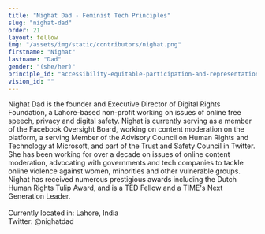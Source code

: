 ```yaml
---
title: "Nighat Dad - Feminist Tech Principles"
slug: "nighat-dad"
order: 21
layout: fellow
img: "/assets/img/static/contributors/nighat.png"
firstname: "Nighat"
lastname: "Dad"
gender: "(she/her)"
principle_id: "accessibility-equitable-participation-and-representation-are-essential-for-digital-tools-that-work-for-everyone"
vision_id: ""
---
```


Nighat Dad is the founder and Executive Director of Digital Rights Foundation, a Lahore-based non-profit working on issues of online free speech, privacy and digital safety. Nighat is currently serving as a member of the Facebook Oversight Board, working on content moderation on the platform, a serving Member of the Advisory Council on Human Rights and Technology at Microsoft, and part of the Trust and Safety Council in Twitter. She has been working for over a decade on issues of online content moderation, advocating with governments and tech companies to tackle online violence against women, minorities and other vulnerable groups. Nighat has received numerous prestigious awards including the Dutch Human Rights Tulip Award, and is a TED Fellow and a TIME's Next Generation Leader.<br>
<br>
Currently located in: Lahore, India <br>
Twitter: @nighatdad <br>
 

 
